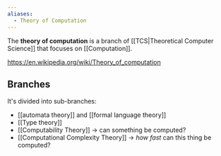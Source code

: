 ```yaml
---
aliases:
  - Theory of Computation
---
```

The **theory of computation** is a branch of [[TCS|Theoretical Computer Science]] that focuses on [[Computation]].

https://en.wikipedia.org/wiki/Theory_of_computation

## Branches

It's divided into sub-branches:
- [[automata theory]] and [[formal language theory]]
- [[Type theory]]
- [[Computability Theory]] ${ \to }$ can something be computed?
- [[Computational Complexity Theory]] ${ \to }$ _how fast_ can this thing be computed?